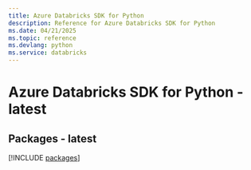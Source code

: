 ```yaml
---
title: Azure Databricks SDK for Python
description: Reference for Azure Databricks SDK for Python
ms.date: 04/21/2025
ms.topic: reference
ms.devlang: python
ms.service: databricks
---
```

# Azure Databricks SDK for Python - latest
## Packages - latest
[!INCLUDE [packages](databricks-index.md)]